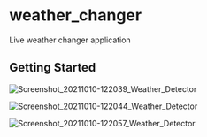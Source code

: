 # weather_changer

Live weather changer application

## Getting Started


![Screenshot_20211010-122039_Weather_Detector](https://user-images.githubusercontent.com/64535644/136685891-73f73b01-1cf2-46c1-90e6-2c27457c6cb9.png)



![Screenshot_20211010-122044_Weather_Detector](https://user-images.githubusercontent.com/64535644/136685892-717b5d98-1155-4d6e-ae3b-c2d1566955df.png)




![Screenshot_20211010-122057_Weather_Detector](https://user-images.githubusercontent.com/64535644/136685893-49edb5af-e669-4770-9a37-afb77e702155.png)
